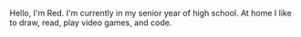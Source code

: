 Hello, I'm Red. 
I'm currently in my senior year of high school.
At home I like to draw, read, play video games, and code. 

<!---
RedMercury06/RedMercury06 is a ✨ special ✨ repository because its `README.md` (this file) appears on your GitHub profile.
You can click the Preview link to take a look at your changes.
--->
